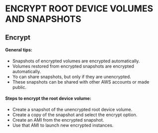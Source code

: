 # ENCRYPT ROOT DEVICE VOLUMES AND SNAPSHOTS
## Encrypt

#### General tips:

- Snapshots of encrypted volumes are encrypted automatically.
- Volumes restored from encrypted snapshots are encrypted automatically.
- Yo can share snapshots, but only if they are unencrypted.
- These snapshots can be shared with other AWS accounts or made public.

#### Steps to encrypt the root device volume:

- Create a snapshot of the unencrypted root device volume.
- Create a copy of the snapshot and select the encrypt option.
- Create an AMI from the encrypted snapshot.
- Use that AMI to launch new encrypted instances.